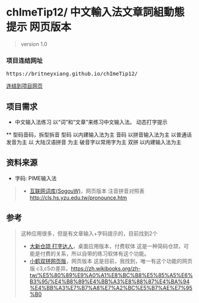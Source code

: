# chImeTip12/ 中文輸入法文章詞組動態提示 网页版本
>  version 1.0 


### 项目连结网址
<pre>https://britneyxiang.github.io/chImeTip12/</pre>
<a href="https://britneyxiang.github.io/chImeTip12/" target="_blank">连结到项目网页</a>


## 项目需求
* 中文输入法练习
以“词”和“文章”来练习中文输入法。
动态打字提示

** 型码音码，拆型拆音
型码
  以内建输入法为主
音码
    以拼音输入法为主
    以普通话发音为主
    以 大陆汉语拼音 为主
    破音字以常用字为主
    双拼
        以内建输入法为主

## 资料来源
* 字码: PIME输入法
> * [互联网词库(SogouW)](http://www.datatang.com/data/43728)，网页版本
注音拼音对照表
http://cls.hs.yzu.edu.tw/pronounce.htm


## 参考
> 这种应用很多，但是有文章输入+字码提示的，目前找到2个
> * [大新仓颉 打字达人](http://www.eztyping.com.tw/)，桌面应用版本，付费软体
> 这是一种简码仓颉，可能是付费的关系，所以自带的练习软体有这个功能。
> * [小鹤双拼网页版](https://typing.sjz.io/#/keyboard)，网页版本
> 这是目前，我找到，唯一有这个功能的网页版
> c3,c5の差异。https://zh.wikibooks.org/zh-tw/%E5%80%89%E9%A0%A1%E8%BC%B8%E5%85%A5%E6%B3%95/%E4%B8%89%E4%BB%A3%E8%88%87%E4%BA%94%E4%BB%A3%E7%B7%A8%E7%A2%BC%E5%B7%AE%E7%95%B0 

